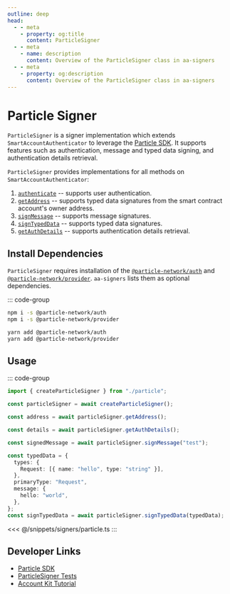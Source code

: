 ```yaml
---
outline: deep
head:
  - - meta
    - property: og:title
      content: ParticleSigner
  - - meta
    - name: description
      content: Overview of the ParticleSigner class in aa-signers
  - - meta
    - property: og:description
      content: Overview of the ParticleSigner class in aa-signers
---
```


# Particle Signer

`ParticleSigner` is a signer implementation which extends `SmartAccountAuthenticator` to leverage the [Particle SDK](https://www.npmjs.com/package/@particle-network/auth). It supports features such as authentication, message and typed data signing, and authentication details retrieval.

`ParticleSigner` provides implementations for all methods on `SmartAccountAuthenticator`:

1.  [`authenticate`](/packages/aa-signers/particle/authenticate) -- supports user authentication.
2.  [`getAddress`](/packages/aa-signers/particle/getAddress) -- supports typed data signatures from the smart contract account's owner address.
3.  [`signMessage`](/packages/aa-signers/particle/signMessage) -- supports message signatures.
4.  [`signTypedData`](/packages/aa-signers/particle/signTypedData) -- supports typed data signatures.
5.  [`getAuthDetails`](/packages/aa-signers/particle/getAuthDetails) -- supports authentication details retrieval.

## Install Dependencies

`ParticleSigner` requires installation of the [`@particle-network/auth`](https://developers.particle.network/docs/building-with-particle-auth) and [`@particle-network/provider`](https://developers.particle.network/reference/auth-web). `aa-signers` lists them as optional dependencies.

::: code-group

```bash [npm]
npm i -s @particle-network/auth
npm i -s @particle-network/provider
```

```bash [yarn]
yarn add @particle-network/auth
yarn add @particle-network/provider
```

## Usage

::: code-group

```ts [example.ts]
import { createParticleSigner } from "./particle";

const particleSigner = await createParticleSigner();

const address = await particleSigner.getAddress();

const details = await particleSigner.getAuthDetails();

const signedMessage = await particleSigner.signMessage("test");

const typedData = {
  types: {
    Request: [{ name: "hello", type: "string" }],
  },
  primaryType: "Request",
  message: {
    hello: "world",
  },
};
const signTypedData = await particleSigner.signTypedData(typedData);
```

<<< @/snippets/signers/particle.ts
:::

## Developer Links

- [Particle SDK](https://www.npmjs.com/package/@particle-network/auth)
- [ParticleSigner Tests](https://github.com/alchemyplatform/aa-sdk/blob/main/packages/signers/src/particle/__tests__/signer.test.ts)
- [Account Kit Tutorial](https://developers.particle.network/docs/aa-signers-with-particle-network)
